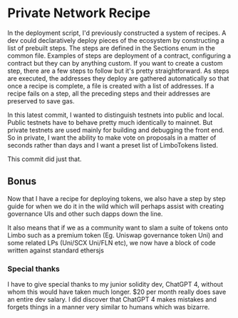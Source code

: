 # Private Network Recipe

In the deployment script, I'd previously constructed a system of recipes. A dev could declaratively deploy pieces of the ecosystem by constructing a list of prebuilt steps. The steps are defined in the Sections enum in the common file. Examples of steps are deployment of a contract, configuring a contract but they can by anything custom. If you want to create a custom step, there are a few steps to follow but it's pretty straightforward. As steps are executed, the addresses they deploy are gathered automatically so that once a recipe is complete, a file is created with a list of addresses. If a recipe fails on a step, all the preceding steps and their addresses are preserved to save gas.

In this latest commit, I wanted to distinguish testnets into public and local. Public testnets have to behave pretty much identically to mainnet. But private testnets are used mainly for building and debugging the front end. So in private, I want the ability to make vote on proposals in a matter of seconds rather than days and I want a preset list of LimboTokens listed.

This commit did just that.

## Bonus

Now that I have a recipe for deploying tokens, we also have a step by step guide for when we do it in the wild which will perhaps assist with creating governance UIs and other such dapps down the line.

It also means that if we as a community want to slam a suite of tokens onto Limbo such as a premium token (Eg. Uniswap governance token Uni) and some related LPs (Uni/SCX Uni/FLN etc), we now have a block of code written against standard ethersjs

### Special thanks

I have to give special thanks to my junior solidity dev, ChatGPT 4, without whom this would have taken much longer. $20 per month really does save an entire dev salary. I did discover that ChatGPT 4 makes mistakes and forgets things in a manner very similar to humans which was bizarre.
